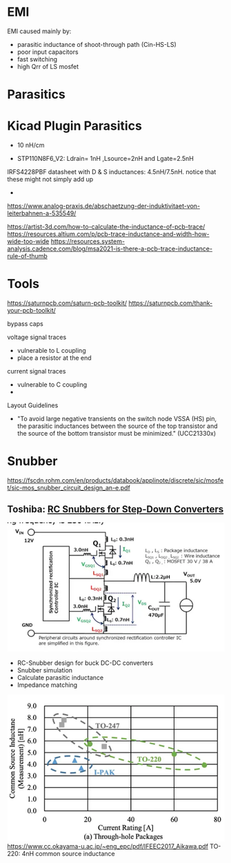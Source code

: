 # EMI

EMI caused mainly by:

- parasitic inductance of shoot-through path (Cin-HS-LS)
- poor input capacitors
- fast switching
- high Qrr of LS mosfet

# Parasitics

# Kicad Plugin Parasitics

- 10 nH/cm

* STP110N8F6_V2:  Ldrain= 1nH ,Lsource=2nH and Lgate=2.5nH

IRFS4228PBF datasheet with D & S inductances:
4.5nH/7.5nH. notice that these might not simply add up

*

https://www.analog-praxis.de/abschaetzung-der-induktivitaet-von-leiterbahnen-a-535549/

https://artist-3d.com/how-to-calculate-the-inductance-of-pcb-trace/
https://resources.altium.com/p/pcb-trace-inductance-and-width-how-wide-too-wide
https://resources.system-analysis.cadence.com/blog/msa2021-is-there-a-pcb-trace-inductance-rule-of-thumb

# Tools

https://saturnpcb.com/saturn-pcb-toolkit/
https://saturnpcb.com/thank-your-pcb-toolkit/

bypass caps

voltage signal traces

- vulnerable to L coupling
- place a resistor at the end

current signal traces

- vulnerable to C coupling
-

Layout Guidelines

- "To avoid large negative transients on the switch node VSSA (HS) pin, the parasitic inductances between the
  source of the top transistor and the source of the bottom transistor must be minimized." (UCC21330x)

# Snubber

https://fscdn.rohm.com/en/products/databook/applinote/discrete/sic/mosfet/sic-mos_snubber_circuit_design_an-e.pdf

## Toshiba: [RC Snubbers for Step-Down Converters](https://toshiba.semicon-storage.com/info/application_note_en_20180901_AKX00078.pdf?did=63595)

![img.webp](img/toshiba-rc-snubbers.webp)

* RC-Snubber design for buck DC-DC converters
* Snubber simulation
* Calculate parasitic inductance
* Impedance matching

![img.webp](img/mosfet-csi-to220.webp)
https://www.cc.okayama-u.ac.jp/~eng_epc/pdf/IFEEC2017_Aikawa.pdf
TO-220: 4nH common source inductance